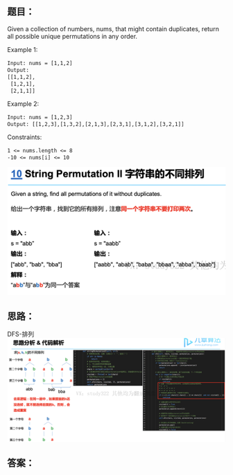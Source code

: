 ## 题目：
Given a collection of numbers, nums, that might contain duplicates, return all possible unique permutations in any order.

Example 1:
```
Input: nums = [1,1,2]
Output:
[[1,1,2],
 [1,2,1],
 [2,1,1]]
```
Example 2:
```
Input: nums = [1,2,3]
Output: [[1,2,3],[1,3,2],[2,1,3],[2,3,1],[3,1,2],[3,2,1]]
``` 
Constraints:
```
1 <= nums.length <= 8
-10 <= nums[i] <= 10
```
![a](https://github.com/SSRRBB/Leetcode/blob/main/Images/129.png)
## 思路：
DFS-排列
![a](https://github.com/SSRRBB/Leetcode/blob/main/Images/130.png)
## 答案：
